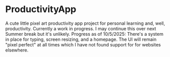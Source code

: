 # ProductivityApp
 A cute little pixel art productivity app project for personal learning and, well, productivity. Currently a work in progress. I may continue this over next Summer break but it's unlikely. Progress as of 10/5/2025: There's a system in place for typing, screen resizing, and a homepage. The UI will remain "pixel perfect" at all times which I have not found support for for websites elsewhere. 
